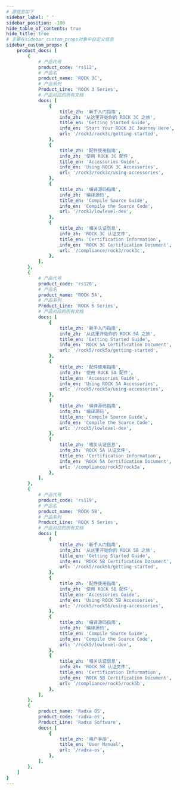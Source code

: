 ```yaml
---
# 源信息如下
sidebar_label: ' '
sidebar_position: -100
hide_table_of_contents: true
hide_title: true
# 主要在sidebar_custom_props对象中自定义信息
sidebar_custom_props: {
	product_docs: [
		{
			# 产品代号
			product_code: 'rs112',
			# 产品名
			product_name: 'ROCK 3C',
			# 产品系列
			Product_Line: 'ROCK 3 Series',
			# 产品对应的所有文档
			docs: [
				{
					title_zh: '新手入门指南',
					info_zh: '从这里开始你的 ROCK 3C 之旅',
					title_en: 'Getting Started Guide',
					info_en: 'Start Your ROCK 3C Journey Here',			
					url: '/rock3/rock3c/getting-started',
				},
				{
					title_zh: '配件使用指南',
					info_zh: '使用 ROCK 3C 配件',
					title_en: 'Accessories Guide',
					info_en: 'Using ROCK 3C Accessories',	
					url: '/rock3/rock3c/using-accessories',	
				},
				{
					title_zh: '编译源码指南',
					info_zh: '编译源码',
					title_en: 'Compile Source Guide',
					info_en: 'Compile the Source Code',	
					url: '/rock3/lowlevel-dev',
				},
				{
					title_zh: '相关认证信息',
					info_zh: 'ROCK 3C 认证文件',
					title_en: 'Certification Information',
					info_en: 'ROCK 3C Certification Document',	
					url: '/compliance/rock3/rock3c',
				},
			],
		},
		{
			# 产品代号
			product_code: 'rs120',
			# 产品名
			product_name: 'ROCK 5A',
			# 产品系列
			Product_Line: 'ROCK 5 Series',
			# 产品对应的所有文档
			docs: [
				{
					title_zh: '新手入门指南',
					info_zh: '从这里开始你的 ROCK 5A 之旅',
					title_en: 'Getting Started Guide',
					info_en: 'ROCK 5A Certification Document',	
					url: '/rock5/rock5a/getting-started',
				},
				{
					title_zh: '配件使用指南',
					info_zh: '使用 ROCK 5A 配件',
					title_en: 'Accessories Guide',
					info_en: 'Using ROCK 5A Accessories',	
					url: '/rock5/rock5a/using-accessories',
				},
				{
					title_zh: '编译源码指南',
					info_zh: '编译源码',
					title_en: 'Compile Source Guide',
					info_en: 'Compile the Source Code',	
					url: '/rock5/lowlevel-dev',
				},
				{
					title_zh: '相关认证信息',
					info_zh: 'ROCK 5A 认证文件',
					title_en: 'Certification Information',
					info_en: 'ROCK 5A Certification Document',	
					url: '/compliance/rock5/rock5a',
				},
			],
		},
		{
			# 产品代号
			product_code: 'rs119',
			# 产品名
			product_name: 'ROCK 5B',
			# 产品系列
			Product_Line: 'ROCK 5 Series',
			# 产品对应的所有文档
			docs: [
				{
					title_zh: '新手入门指南',
					info_zh: '从这里开始你的 ROCK 5B 之旅',
					title_en: 'Getting Started Guide',
					info_en: 'ROCK 5B Certification Document',					
					url: '/rock5/rock5b/getting-started',
				},
				{
					title_zh: '配件使用指南',
					info_zh: '使用 ROCK 5B 配件',
					title_en: 'Accessories Guide',
					info_en: 'Using ROCK 5B Accessories',	
					url: '/rock5/rock5b/using-accessories',
				},
				{
					title_zh: '编译源码指南',
					info_zh: '编译源码',
					title_en: 'Compile Source Guide',
					info_en: 'Compile the Source Code',
					url: '/rock5/lowlevel-dev',
				},
				{
					title_zh: '相关认证信息',
					info_zh: 'ROCK 5B 认证文件',
					title_en: 'Certification Information',
					info_en: 'ROCK 5B Certification Document',
					url: '/compliance/rock5/rock5b',
				},
			],
		},
		{
			product_name: 'Radxa OS',
			product_code: 'radxa-os',
			Product_Line: 'Radxa Software',
			docs: [
				{
					title_zh: '用户手册',
					title_en: 'User Manual',
					url: '/radxa-os',
				},
			],
		},
	]
}
---
```

